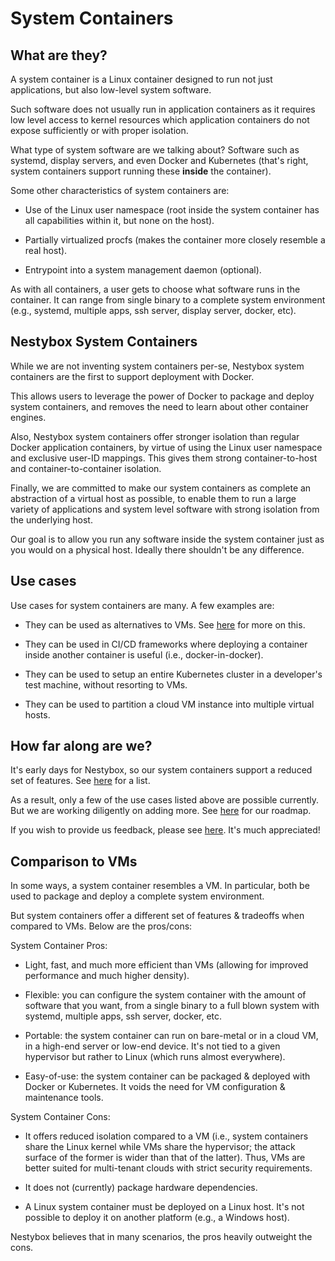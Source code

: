 System Containers
=================

## What are they?

A system container is a Linux container designed to run not just
applications, but also low-level system software.

Such software does not usually run in application containers as it
requires low level access to kernel resources which application
containers do not expose sufficiently or with proper isolation.

What type of system software are we talking about? Software such as
systemd, display servers, and even Docker and Kubernetes (that's
right, system containers support running these **inside** the
container).

Some other characteristics of system containers are:

* Use of the Linux user namespace (root inside the system container
  has all capabilities within it, but none on the host).

* Partially virtualized procfs (makes the container more closely
  resemble a real host).

* Entrypoint into a system management daemon (optional).


As with all containers, a user gets to choose what software runs in
the container. It can range from single binary to a complete system
environment (e.g., systemd, multiple apps, ssh server, display server,
docker, etc).

## Nestybox System Containers

While we are not inventing system containers per-se, Nestybox system
containers are the first to support deployment with Docker.

This allows users to leverage the power of Docker to package and deploy
system containers, and removes the need to learn about other container
engines.

Also, Nestybox system containers offer stronger isolation than
regular Docker application containers, by virtue of using the Linux
user namespace and exclusive user-ID mappings. This gives them strong
container-to-host and container-to-container isolation.

Finally, we are committed to make our system containers as complete an
abstraction of a virtual host as possible, to enable them to run a
large variety of applications and system level software with strong
isolation from the underlying host.

Our goal is to allow you run any software inside the system container
just as you would on a physical host. Ideally there shouldn't be any
difference.

## Use cases

Use cases for system containers are many. A few examples are:

* They can be used as alternatives to VMs. See
  [here](#comparison-to-VMs) for more on this.

* They can be used in CI/CD frameworks where deploying a container
  inside another container is useful (i.e., docker-in-docker).

* They can be used to setup an entire Kubernetes cluster in a
  developer's test machine, without resorting to VMs.

* They can be used to partition a cloud VM instance into multiple
  virtual hosts.

## How far along are we?

It's early days for Nestybox, so our system containers support a
reduced set of features. See [here](../README.md#Features) for a
list.

As a result, only a few of the use cases listed above are possible
currently. But we are working diligently on adding more.
See [here](../README.md#Roadmap) for our roadmap.

If you wish to provide us feedback, please see [here](../README.md#Feedback).
It's much appreciated!

## Comparison to VMs

In some ways, a system container resembles a VM. In particular, both
be used to package and deploy a complete system environment.

But system containers offer a different set of features & tradeoffs
when compared to VMs. Below are the pros/cons:

System Container Pros:

* Light, fast, and much more efficient than VMs (allowing for improved
  performance and much higher density).

* Flexible: you can configure the system container with the amount of
  software that you want, from a single binary to a full blown system
  with systemd, multiple apps, ssh server, docker, etc.

* Portable: the system container can run on bare-metal or in a
  cloud VM, in a high-end server or low-end device. It's not tied to a
  given hypervisor but rather to Linux (which runs almost everywhere).

* Easy-of-use: the system container can be packaged & deployed with
  Docker or Kubernetes. It voids the need for VM configuration &
  maintenance tools.

System Container Cons:

* It offers reduced isolation compared to a VM (i.e., system
  containers share the Linux kernel while VMs share the hypervisor;
  the attack surface of the former is wider than that of the latter).
  Thus, VMs are better suited for multi-tenant clouds with strict
  security requirements.

* It does not (currently) package hardware dependencies.

* A Linux system container must be deployed on a Linux host. It's not
  possible to deploy it on another platform (e.g., a Windows host).


Nestybox believes that in many scenarios, the pros heavily outweight
the cons.
